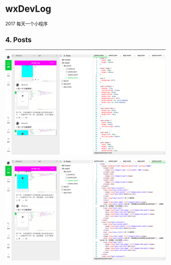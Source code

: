 # wxDevLog
2017 每天一个小程序

## 4. Posts
---

![1](https://github.com/wxDevLog/wxDevLog/raw/master/assets/4/1.png)

![2](https://github.com/wxDevLog/wxDevLog/raw/master/assets/4/2.png)
